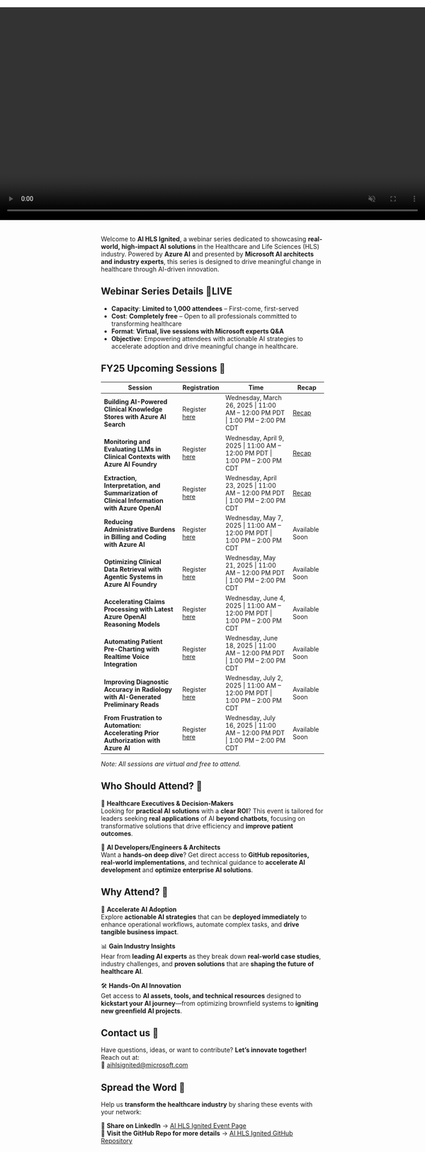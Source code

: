 <!-- Attempt to force the banner to span the entire browser width -->
<div style="
  position: relative;
  left: 50%;
  right: 50%;
  margin-left: -50vw;
  margin-right: -50vw;
  width: 100vw;
  max-width: 100vw;
  overflow: hidden;
  text-align: center;
">
  <video autoplay muted loop playsinline style="width:100%; height:auto;">
    <source src="assets/videos/AI_HLS_Ignited.mp4" type="video/mp4">
    <!-- Fallback image if video is not supported -->
    <img src="assets/images/AI_HLS_Ignited.jpg" alt="AI HLS Ignited Banner">
  </video>
</div>

<br>

Welcome to **AI HLS Ignited**, a webinar series dedicated to showcasing **real-world, high-impact AI solutions** in the Healthcare and Life Sciences (HLS) industry. Powered by **Azure AI** and presented by **Microsoft AI architects and industry experts**, this series is designed to drive meaningful change in healthcare through AI-driven innovation.   

## **Webinar Series Details** 🛑LIVE   

- **Capacity**: **Limited to 1,000 attendees** – First-come, first-served  
- **Cost**: **Completely free** – Open to all professionals committed to transforming healthcare  
- **Format**: **Virtual, live sessions with Microsoft experts Q&A**  
- **Objective**: Empowering attendees with actionable AI strategies to accelerate adoption and drive meaningful change in healthcare. 

## **FY25 Upcoming Sessions** 📅

| **Session**                                                                                        | **Registration**                                                                                                                 | **Time**                                             | **Recap**                                                                                     |
|----------------------------------------------------------------------------------------------------|----------------------------------------------------------------------------------------------------------------------------------|------------------------------------------------------|----------------------------------------------------------------------------------------------|
| **Building AI-Powered Clinical Knowledge Stores with Azure AI Search**                             | Register [here](https://msit.events.teams.microsoft.com/event/a0042974-bbd6-4eb8-8720-e999192069d7@72f988bf-86f1-41af-91ab-2d7cd011db47) | Wednesday, March 26, 2025 \| 11:00 AM – 12:00 PM PDT \| 1:00 PM – 2:00 PM CDT | [Recap](hlsignited/FY25/01-Knowledge-Stores)                                                                            |
| **Monitoring and Evaluating LLMs in Clinical Contexts with Azure AI Foundry**                      | Register [here](https://msit.events.teams.microsoft.com/event/3df81785-1023-4954-8266-757d7d8847cf@72f988bf-86f1-41af-91ab-2d7cd011db47) | Wednesday, April 9, 2025 \| 11:00 AM – 12:00 PM PDT \| 1:00 PM – 2:00 PM CDT  | [Recap](hlsignited/FY25/02-Evaluating-LLMs)                                                                            |
| **Extraction, Interpretation, and Summarization of Clinical Information with Azure OpenAI**        | Register [here](https://msit.events.teams.microsoft.com/event/79fc69e9-e6a8-44e7-9f9d-e47948a44f03@72f988bf-86f1-41af-91ab-2d7cd011db47) | Wednesday, April 23, 2025 \| 11:00 AM – 12:00 PM PDT \| 1:00 PM – 2:00 PM CDT | [Recap](hlsignited/FY25/03-Extraction-and-Summarization-Clinical-Info/)                                                                           |
| **Reducing Administrative Burdens in Billing and Coding with Azure AI**                            | Register [here](https://msit.events.teams.microsoft.com/event/3383a1a8-0bdc-4bb4-b8fa-2655680ebcdb@72f988bf-86f1-41af-91ab-2d7cd011db47) | Wednesday, May 7, 2025 \| 11:00 AM – 12:00 PM PDT \| 1:00 PM – 2:00 PM CDT    | Available Soon                                                                           |
| **Optimizing Clinical Data Retrieval with Agentic Systems in Azure AI Foundry**                    | Register [here](https://msit.events.teams.microsoft.com/event/cd75bd5c-050a-4eb3-b206-1b0b2d81a489@72f988bf-86f1-41af-91ab-2d7cd011db47) | Wednesday, May 21, 2025 \| 11:00 AM – 12:00 PM PDT \| 1:00 PM – 2:00 PM CDT    | Available Soon                                                                           |
| **Accelerating Claims Processing with Latest Azure OpenAI Reasoning Models**                       | Register [here](https://msit.events.teams.microsoft.com/event/54e910e6-3a0e-4db4-b770-716d4dc52a44@72f988bf-86f1-41af-91ab-2d7cd011db47) | Wednesday, June 4, 2025 \| 11:00 AM – 12:00 PM PDT \| 1:00 PM – 2:00 PM CDT    | Available Soon                                                                          |
| **Automating Patient Pre-Charting with Realtime Voice Integration**                                | Register [here](https://msit.events.teams.microsoft.com/event/666192e9-8d8b-4486-a0df-448d0e0e1073@72f988bf-86f1-41af-91ab-2d7cd011db47) | Wednesday, June 18, 2025 \| 11:00 AM – 12:00 PM PDT \| 1:00 PM – 2:00 PM CDT   | Available Soon                                                                            |
| **Improving Diagnostic Accuracy in Radiology with AI-Generated Preliminary Reads**                 | Register [here](https://msit.events.teams.microsoft.com/event/47ba5830-aca2-4b7b-9959-349dd8bedd90@72f988bf-86f1-41af-91ab-2d7cd011db47) | Wednesday, July 2, 2025 \| 11:00 AM – 12:00 PM PDT \| 1:00 PM – 2:00 PM CDT    | Available Soon                                                                            |
| **From Frustration to Automation: Accelerating Prior Authorization with Azure AI**                 | Register [here](https://msit.events.teams.microsoft.com/event/c69a255c-bdb4-4e4f-b3e9-0c1478b6eb73@72f988bf-86f1-41af-91ab-2d7cd011db47) | Wednesday, July 16, 2025 \| 11:00 AM – 12:00 PM PDT \| 1:00 PM – 2:00 PM CDT   | Available Soon  

*Note: All sessions are virtual and free to attend.*  

## **Who Should Attend?** 🎯  

🔹 **Healthcare Executives & Decision-Makers**  
Looking for **practical AI solutions** with a **clear ROI**? This event is tailored for leaders seeking **real applications** of AI **beyond chatbots**, focusing on transformative solutions that drive efficiency and **improve patient outcomes**.  

🔹 **AI Developers/Engineers & Architects**  
Want a **hands-on deep dive**? Get direct access to **GitHub repositories, real-world implementations**, and technical guidance to **accelerate AI development** and **optimize enterprise AI solutions**.  

## **Why Attend?** 🌟  

🚀 **Accelerate AI Adoption**  
Explore **actionable AI strategies** that can be **deployed immediately** to enhance operational workflows, automate complex tasks, and **drive tangible business impact**.  

📊 **Gain Industry Insights**  
Hear from **leading AI experts** as they break down **real-world case studies**, industry challenges, and **proven solutions** that are **shaping the future of healthcare AI**.  

🛠 **Hands-On AI Innovation**  
Get access to **AI assets, tools, and technical resources** designed to **kickstart your AI journey**—from optimizing brownfield systems to **igniting new greenfield AI projects**. 

## **Contact us** 🤝  

Have questions, ideas, or want to contribute? **Let’s innovate together!** Reach out at:  
📩 [aihlsignited@microsoft.com](mailto:aihlsignited@microsoft.com)  

## **Spread the Word** 📣  

Help us **transform the healthcare industry** by sharing these events with your network:  

🔹 **Share on LinkedIn** → [AI HLS Ignited Event Page](https://aka.ms//aihlsignited)  
🔹 **Visit the GitHub Repo for more details** → [AI HLS Ignited GitHub Repository](https://github.com/microsoft/aihlsIgnited)